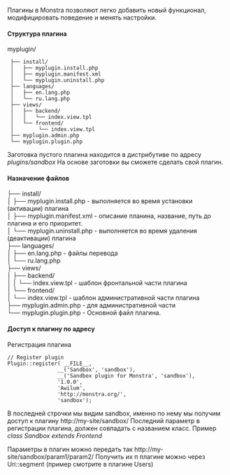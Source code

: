 Плагины в Monstra позволяют легко добавить новый функционал, модифицировать поведение и менять настройки.

#### Структура плагина

myplugin/

	 ├── install/
	 │   ├── myplugin.install.php
	 │   ├── myplugin.manifest.xml
	 │   └── myplugin.uninstall.php
	 ├── languages/
	 │   ├── en.lang.php
	 │   └── ru.lang.php
	 ├── views/
	 │   ├── backend/
	 │   │   └── index.view.tpl
	 │   └── frontend/
	 │   	  └── index.view.tpl
	 ├── myplugin.admin.php
	 └── myplugin.plugin.php

Заготовка пустого плагина находится в дистрибутиве по адресу _plugins/sandbox_
На основе заготовки вы сможете сделать свой плагин.

#### Назначение файлов
├── install/   
│   ├── myplugin.install.php - выполняется во время установки (активации) плагина   
│   ├── myplugin.manifest.xml - описание планина, название, путь до плагина и его приоритет.  
│   └── myplugin.uninstall.php - выполняется во время удаления (деактивации) плагина   
├── languages/   
│   ├── en.lang.php - файлы перевода   
│   └── ru.lang.php   
├── views/   
│   ├── backend/   
│   │   └── index.view.tpl - шаблон фронтальной части плагина   
│   └── frontend/   
│   	  └── index.view.tpl - шаблон административной части плагина   
├── myplugin.admin.php - для административной части   
└── myplugin.plugin.php - Основной файл плагина.   

#### Доступ к плагину по адресу
Регистрация плагина

```
// Register plugin
Plugin::register( __FILE__,
                __('Sandbox', 'sandbox'),
                __('Sandbox plugin for Monstra', 'sandbox'),
                '1.0.0',
                'Awilum',
                'http://monstra.org/',
                'sandbox');
```

В последней строчки мы видим sandbox, именно по нему мы получим доступ к плагину http://my-site/sandbox/
Последний параметр в регистрации плагина, должен совпадать с названием класс. Пример _class Sandbox extends Frontend_

Параметры в плагин можно передать так http://my-site/sandbox/param1/param2/
Получить их п плагине можно через Uri::segment (пример смотрите в плагине Users)
